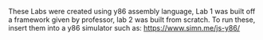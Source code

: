 These Labs were created using y86 assembly language, Lab 1 was built off a framework given by professor, lab 2 was built from scratch. 
To run these, insert them into a y86 simulator such as: https://www.simn.me/js-y86/
